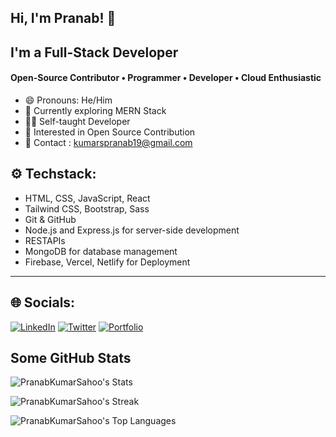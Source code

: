 ## Hi, I'm Pranab! 👋
## I'm a Full-Stack Developer
#### Open-Source Contributor • Programmer • Developer • Cloud Enthusiastic

- 😄 Pronouns: He/Him 
- 🌱 Currently exploring MERN Stack
- 🧑‍💻 Self-taught Developer
- 📖 Interested in Open Source Contribution
- 📧 Contact : kumarspranab19@gmail.com

## ⚙️ Techstack:
* HTML, CSS, JavaScript, React
* Tailwind CSS, Bootstrap, Sass
* Git & GitHub
* Node.js and Express.js for server-side development
* RESTAPIs
* MongoDB for database management
* Firebase, Vercel, Netlify for Deployment 

---

## 🌐 Socials: 
[![LinkedIn](https://img.shields.io/badge/LinkedIn-0077B5?style=for-the-badge&logo=linkedin&logoColor=white)](https://www.linkedin.com/in/pranabks/) [![Twitter](https://img.shields.io/badge/Twitter-1DA1F2?style=for-the-badge&logo=twitter&logoColor=white)](https://twitter.com/PranavvvKS)
[![Portfolio](https://img.shields.io/badge/portfolio-%23000000.svg?style=for-the-badge&logo=user&logoColor=black)](https://pranabportfolio.web.app/)

## Some GitHub Stats
![PranabKumarSahoo's Stats](https://github-readme-stats.vercel.app/api?username=PranabKumarSahoo&theme=vue-dark&show_icons=true&hide_border=true&count_private=true)

![PranabKumarSahoo's Streak](https://github-readme-streak-stats.herokuapp.com/?user=PranabKumarSahoo&theme=vue-dark&hide_border=true)

![PranabKumarSahoo's Top Languages](https://github-readme-stats.vercel.app/api/top-langs/?username=PranabKumarSahoo&theme=vue-dark&show_icons=true&hide_border=true&layout=compact)

